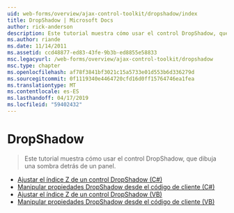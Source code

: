 ```yaml
---
uid: web-forms/overview/ajax-control-toolkit/dropshadow/index
title: DropShadow | Microsoft Docs
author: rick-anderson
description: Este tutorial muestra cómo usar el control DropShadow, que dibuja una sombra detrás de un panel.
ms.author: riande
ms.date: 11/14/2011
ms.assetid: ccd48877-ed83-43fe-9b3b-ed8855e58833
msc.legacyurl: /web-forms/overview/ajax-control-toolkit/dropshadow
msc.type: chapter
ms.openlocfilehash: af78f3841bf3021c15a5733e01d553b6d336279d
ms.sourcegitcommit: 0f1119340e4464720cfd16d0ff15764746ea1fea
ms.translationtype: MT
ms.contentlocale: es-ES
ms.lasthandoff: 04/17/2019
ms.locfileid: "59402432"
---
```

# <a name="dropshadow"></a>DropShadow

> Este tutorial muestra cómo usar el control DropShadow, que dibuja una sombra detrás de un panel.


- [Ajustar el índice Z de un control DropShadow (C#)](adjusting-the-z-index-of-a-dropshadow-cs.md)
- [Manipular propiedades DropShadow desde el código de cliente (C#)](manipulating-dropshadow-properties-from-client-code-cs.md)
- [Ajustar el índice Z de un control DropShadow (VB)](adjusting-the-z-index-of-a-dropshadow-vb.md)
- [Manipular propiedades DropShadow desde el código de cliente (VB)](manipulating-dropshadow-properties-from-client-code-vb.md)
